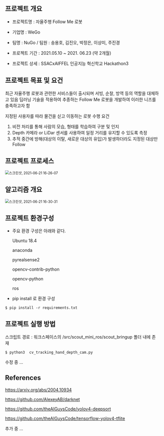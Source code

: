 ## 프로젝트 개요

- 프로젝트명 : 자율주행 Follow Me 로봇

- 기업명 : WeGo

- 팀명 : NuGo / 팀원 : 송용호, 김진오, 박정은, 이상미, 주진경

- 프로젝트 기간 : 2021.05.10 ~ 2021. 06.23 (약 2개월)
- 프로젝트 상세 : SSACxAIFFEL 인공지능 혁신학교 Hackathon3



## 프로젝트 목표 및 요건

최근 자율주행 로봇과 관련한 서비스들이 출시되며 서빙, 순찰, 방역 등의 역할을 대체하고 있음
딥러닝 기술을 적용하여 추종하는 Follow Me 로봇을 개발하여 이러한 니즈를 충족하고자 함

지정된 사용자를 따라 물건을 싣고 이동하는 로봇
수행 요건

1. 비전 처리를 통해 사람의 모습, 형태를 학습하여 구분 및 인지
2. Depth 카메라 or LiDar 센서를 사용하여 일정 거리를 유지할 수 있도록 측정
3. 추적 중간에 방해(대상의 이탈, 새로운 대상의 유입)가 발생하더라도 지정된 대상만 Follow



## 프로젝트 프로세스

<img src="/home/ssac6/사진/스크린샷, 2021-06-21 16-26-07.png" alt="스크린샷, 2021-06-21 16-26-07" style="zoom:80%;" />



## 알고리즘 개요

<img src="/home/ssac6/사진/스크린샷, 2021-06-21 16-30-31.png" alt="스크린샷, 2021-06-21 16-30-31" style="zoom:80%;" />



## 프로젝트 환경구성

- 주요 환경 구성은 아래와 같다. 

  Ubuntu 18.4

  anaconda 

  pyrealsense2

  opencv-contrib-python

  opencv-python

  ros

- pip install 로 환경 구성 

```
$ pip install -r requirements.txt
```



## 프로젝트 실행 방법

스크립트 경로 : 워크스페이스의 /src/scout_mini_ros/scout_bringup 폴더 내에 존재 

```
$ python3  cv_tracking_hand_depth_cam.py
```

수정 중 ...



## References 

https://arxiv.org/abs/2004.10934

https://github.com/AlexeyAB/darknet

https://github.com/theAIGuysCode/yolov4-deepsort

https://github.com/theAIGuysCode/tensorflow-yolov4-tflite

추가 중 ...

